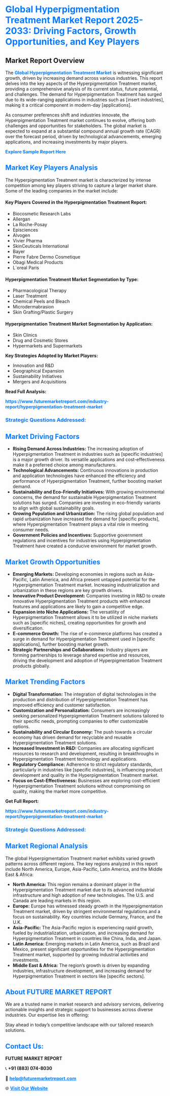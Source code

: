 <h1 style="color: #007BFF;">Global Hyperpigmentation Treatment Market Report 2025-2033: Driving Factors, Growth Opportunities, and Key Players</h1>

<section id="overview">
<h2>Market Report Overview</h2>
<p>The <a href="https://www.futuremarketreport.com/industry-report/hyperpigmentation-treatment-market" style="color: #007BFF; text-decoration: none;"><strong>Global Hyperpigmentation Treatment Market</strong></a> is witnessing significant growth, driven by increasing demand across various industries. This report delves into the key aspects of the Hyperpigmentation Treatment market, providing a comprehensive analysis of its current status, future potential, and challenges. The demand for Hyperpigmentation Treatment has surged due to its wide-ranging applications in industries such as [insert industries], making it a critical component in modern-day [applications].</p>
<p>As consumer preferences shift and industries innovate, the Hyperpigmentation Treatment market continues to evolve, offering both challenges and opportunities for stakeholders. The global market is expected to expand at a substantial compound annual growth rate (CAGR) over the forecast period, driven by technological advancements, emerging applications, and increasing investments by major players.</p>
</section>

<section id="overview">
<p><a href="https://www.futuremarketreport.com/request-sample/reportId=80268" style="color: #007BFF; text-decoration: none;"><strong>Explore Sample Report Here</strong></a></p>
</section>

<section id="key-players">
<h2 style="color: #007BFF;">Market Key Players Analysis</h2>
<p>The Hyperpigmentation Treatment market is characterized by intense competition among key players striving to capture a larger market share. Some of the leading companies in the market include:</p>
<h4>Key Players Covered in the Hyperpigmentation Treatment Report:</h4>
<ul><li>Biocosmetic Research Labs</li><li>Allergan</li><li>La Roche-Posay</li><li>Episciences</li><li>Alvogen</li><li>Vivier Pharma</li><li>SkinCeuticals International</li><li>Bayer</li><li>Pierre Fabre Dermo Cosmetique</li><li>Obagi Medical Products</li><li>L`oreal Paris</li></ul>
<h4>Hyperpigmentation Treatment Market Segmentation by Type:</h4>
<ul><li>Pharmacological Therapy</li><li>Laser Treatment</li><li>Chemical Peels and Bleach</li><li>Microdermabrasion</li><li>Skin Grafting/Plastic Surgery</li></ul>

<h4>Hyperpigmentation Treatment Market Segmentation by Application:</h4>
<ul><li>Skin Clinics</li><li>Drug and Cosmetic Stores</li><li>Hypermarkets and Supermarkets</li></ul>
<p><strong>Key Strategies Adopted by Market Players:</strong></p>
<ul>
<li>Innovation and R&D</li>
<li>Geographical Expansion</li>
<li>Sustainability Initiatives</li>
<li>Mergers and Acquisitions</li>
</ul>
</section>

<section>
<p><strong>Read Full Analysis: </strong></p><a href="https://www.futuremarketreport.com/industry-report/hyperpigmentation-treatment-market" style="color: #007BFF; text-decoration: none;"><strong>https://www.futuremarketreport.com/industry-report/hyperpigmentation-treatment-market</strong></a>
<h3 style="color: #007BFF;">Strategic Questions Addressed:</h3>
</section>

<section id="driving-factors">
<h2 style="color: #007BFF;">Market Driving Factors</h2>
<ul>
<li><strong>Rising Demand Across Industries:</strong> The increasing adoption of Hyperpigmentation Treatment in industries such as [specific industries] is a major growth driver. Its versatile applications and cost-effectiveness make it a preferred choice among manufacturers.</li>
<li><strong>Technological Advancements:</strong> Continuous innovations in production and application technologies have enhanced the efficiency and performance of Hyperpigmentation Treatment, further boosting market demand.</li>
<li><strong>Sustainability and Eco-Friendly Initiatives:</strong> With growing environmental concerns, the demand for sustainable Hyperpigmentation Treatment solutions has surged. Companies are investing in eco-friendly variants to align with global sustainability goals.</li>
<li><strong>Growing Population and Urbanization:</strong> The rising global population and rapid urbanization have increased the demand for [specific products], where Hyperpigmentation Treatment plays a vital role in meeting consumer needs.</li>
<li><strong>Government Policies and Incentives:</strong> Supportive government regulations and incentives for industries using Hyperpigmentation Treatment have created a conducive environment for market growth.</li>
</ul>
</section>

<section id="growth-opportunities">
<h2 style="color: #007BFF;">Market Growth Opportunities</h2>
<ul>
<li><strong>Emerging Markets:</strong> Developing economies in regions such as Asia-Pacific, Latin America, and Africa present untapped potential for the Hyperpigmentation Treatment market. Increasing industrialization and urbanization in these regions are key growth drivers.</li>
<li><strong>Innovative Product Development:</strong> Companies investing in R&D to create innovative Hyperpigmentation Treatment products with enhanced features and applications are likely to gain a competitive edge.</li>
<li><strong>Expansion into Niche Applications:</strong> The versatility of Hyperpigmentation Treatment allows it to be utilized in niche markets such as [specific niches], creating opportunities for growth and diversification.</li>
<li><strong>E-commerce Growth:</strong> The rise of e-commerce platforms has created a surge in demand for Hyperpigmentation Treatment used in [specific applications], further boosting market growth.</li>
<li><strong>Strategic Partnerships and Collaborations:</strong> Industry players are forming partnerships to leverage shared expertise and resources, driving the development and adoption of Hyperpigmentation Treatment products globally.</li>
</ul>
</section>

<section id="trending-factors">
<h2 style="color: #007BFF;">Market Trending Factors</h2>
<ul>
<li><strong>Digital Transformation:</strong> The integration of digital technologies in the production and distribution of Hyperpigmentation Treatment has improved efficiency and customer satisfaction.</li>
<li><strong>Customization and Personalization:</strong> Consumers are increasingly seeking personalized Hyperpigmentation Treatment solutions tailored to their specific needs, prompting companies to offer customizable options.</li>
<li><strong>Sustainability and Circular Economy:</strong> The push towards a circular economy has driven demand for recyclable and reusable Hyperpigmentation Treatment solutions.</li>
<li><strong>Increased Investment in R&D:</strong> Companies are allocating significant resources to research and development, resulting in breakthroughs in Hyperpigmentation Treatment technology and applications.</li>
<li><strong>Regulatory Compliance:</strong> Adherence to strict regulatory standards, particularly in industries like [specific industries], is influencing product development and quality in the Hyperpigmentation Treatment market.</li>
<li><strong>Focus on Cost-Effectiveness:</strong> Businesses are exploring cost-efficient Hyperpigmentation Treatment solutions without compromising on quality, making the market more competitive.</li>
</ul>
</section>

<section>
<p><strong>Get Full Report: </strong></p><a href="https://www.futuremarketreport.com/industry-report/hyperpigmentation-treatment-market" style="color: #007BFF; text-decoration: none;"><strong>https://www.futuremarketreport.com/industry-report/hyperpigmentation-treatment-market</strong></a>
<h3 style="color: #007BFF;">Strategic Questions Addressed:</h3>
</section>


<section id="regional-analysis">
<h2 style="color: #007BFF;">Market Regional Analysis</h2>
<p>The global Hyperpigmentation Treatment market exhibits varied growth patterns across different regions. The key regions analyzed in this report include North America, Europe, Asia-Pacific, Latin America, and the Middle East & Africa:</p>
<ul>
<li><strong>North America:</strong> This region remains a dominant player in the Hyperpigmentation Treatment market due to its advanced industrial infrastructure and high adoption of new technologies. The U.S. and Canada are leading markets in this region.</li>
<li><strong>Europe:</strong> Europe has witnessed steady growth in the Hyperpigmentation Treatment market, driven by stringent environmental regulations and a focus on sustainability. Key countries include Germany, France, and the U.K.</li>
<li><strong>Asia-Pacific:</strong> The Asia-Pacific region is experiencing rapid growth, fueled by industrialization, urbanization, and increasing demand for Hyperpigmentation Treatment in countries like China, India, and Japan.</li>
<li><strong>Latin America:</strong> Emerging markets in Latin America, such as Brazil and Mexico, present significant opportunities for the Hyperpigmentation Treatment market, supported by growing industrial activities and investments.</li>
<li><strong>Middle East & Africa:</strong> The region’s growth is driven by expanding industries, infrastructure development, and increasing demand for Hyperpigmentation Treatment in sectors like [specific sectors].</li>
</ul>
</section>

<footer>
<h2 style="color: #007BFF;">About FUTURE MARKET REPORT</h2>
<p>We are a trusted name in market research and advisory services, delivering actionable insights and strategic support to businesses across diverse industries. Our expertise lies in offering:</p>

<p>Stay ahead in today’s competitive landscape with our tailored research solutions.</p>

<h2 style="color: #007BFF;">Contact Us:</h2>
<p><strong>FUTURE MARKET REPORT</strong></p>
<p>📞 <strong>+91 (883) 074-8030</strong></p>
<p>📧 <strong><a href="mailto:help@futuremarketreport.com" style="color: #007BFF;">help@futuremarketreport.com</a></strong></p>
<p>🌐 <strong><a href="https://www.futuremarketreport.com/" style="color: #007BFF;">Visit Our Website</a></strong></p>
</footer>